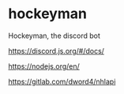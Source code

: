 # hockeyman
Hockeyman, the discord bot

https://discord.js.org/#/docs/

https://nodejs.org/en/

https://gitlab.com/dword4/nhlapi
